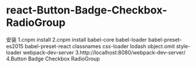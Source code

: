 # react-Button-Badge-Checkbox-RadioGroup
安装
1.cnpm install
2.cnpm install babel-core    babel-loader    babel-preset-es2015 babel-preset-react classnames css-loader lodash object.omit style-loader webpack-dev-server
3.http://localhost:8080/webpack-dev-server/
4.Button Badge Checkbox RadioGroup
